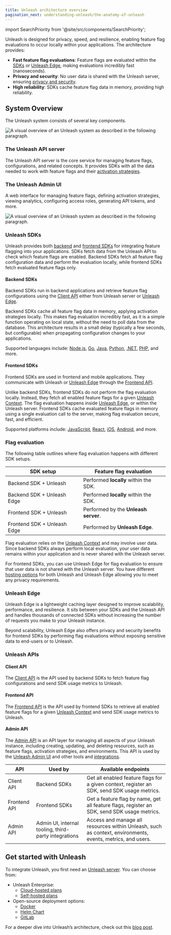 ```yaml
---
title: Unleash architecture overview
pagination_next: understanding-unleash/the-anatomy-of-unleash
---
```


import SearchPriority from '@site/src/components/SearchPriority';

<SearchPriority level="high" />

Unleash is designed for privacy, speed, and resilience, enabling feature flag evaluations to occur locally within your applications. The architecture provides:
- **Fast feature flag evaluations**: Feature flags are evaluated within the [SDKs](#unleash-sdks) or [Unleash Edge](#unleash-edge), making evaluations incredibly fast (nanoseconds).
- **Privacy and security**: No user data is shared with the Unleash server, ensuring [privacy and security](/understanding-unleash/data-collection).
- **High reliability**: SDKs cache feature flag data in memory, providing high reliability.

## System Overview

The Unleash system consists of several key components.

![A visual overview of an Unleash system as described in the following paragraph.](/img/unleash-architecture-edge.png)

### The Unleash API server

The Unleash API server is the core service for managing feature flags, configurations, and related concepts. It provides SDKs with all the data needed to work with feature flags and their [activation strategies](/reference/activation-strategies).

### The Unleash Admin UI

A web interface for managing feature flags, defining activation strategies, viewing analytics, configuring access roles, generating API tokens, and more.

![A visual overview of an Unleash system as described in the following paragraph.](/img/unleash-admin-ui.png)

### Unleash SDKs

Unleash provides both [backend](/reference/sdks#backend-sdks) and [frontend SDKs](/reference/sdks#frontend-sdks) for integrating feature flagging into your applications. SDKs fetch data from the Unleash API to check which feature flags are enabled. Backend SDKs fetch all feature flag configuration data and perform the evaluation locally, while frontend SDKs fetch evaluated feature flags only.

#### Backend SDKs

Backend SDKs run in backend applications and retrieve feature flag configurations using the [Client API](#client-api) either from Unleash server or [Unleash Edge](#unleash-edge).

Backend SDKs cache all feature flag data in memory, applying activation strategies locally. This makes flag evaluation incredibly fast, as it is a simple function operating on local state, without the need to poll data from the database. This architecture results in a small delay (typically a few seconds, but configurable) when propagating configuration changes to your applications.

Supported languages include: [Node.js](/reference/sdks/node), [Go](/reference/sdks/go), [Java](/reference/sdks/java), [Python](/reference/sdks/python), [.NET](/reference/sdks/dotnet), [PHP](/reference/sdks/php), and more.

#### Frontend SDKs

Frontend SDKs are used in frontend and mobile applications. They communicate with Unleash or [Unleash Edge](#unleash-edge) through the [Frontend API](#frontend-api). 

Unlike backend SDKs, frontend SDKs do not perform the flag evaluation locally. Instead, they fetch all enabled feature flags for a given [Unleash Context](/reference/unleash-context). The flag evaluation happens inside [Unleash Edge](#unleash-edge), or within the Unleash server. Frontend SDKs cache evaluated feature flags in memory using a single evaluation call to the server, making flag evaluation secure, fast, and efficient.

Supported platforms include: [JavaScript](/reference/sdks/javascript-browser), [React](/reference/sdks/react), [iOS](/reference/sdks/ios-proxy), [Android](/reference/sdks/android-proxy), and more.

### Flag evaluation

The following table outlines where flag evaluation happens with different SDK setups.

| SDK setup                          | Feature flag evaluation                                      |
|------------------------------------|--------------------------------------------------|
| Backend SDK + Unleash      | Performed **locally** within the SDK. |
| Backend SDK + Unleash Edge | Performed **locally** within the SDK. |
| Frontend SDK + Unleash      | Performed by the **Unleash server**. |
| Frontend SDK + Unleash Edge | Performed by **Unleash Edge**. |

Flag evaluation relies on the [Unleash Context](/reference/unleash-context) and may involve user data. Since backend SDKs always perform local evaluation, your user data remains within your application and is never shared with the Unleash server.

For frontend SDKs, you can use Unleash Edge for flag evaluation to ensure that user data is not shared with the Unleash server. You have different [hosting options](/understanding-unleash/hosting-options) for both Unleash and Unleash Edge allowing you to meet any privacy requirements.

### Unleash Edge

Unleash Edge is a lightweight caching layer designed to improve scalability, performance, and resilience. It sits between your SDKs and the Unleash API and handles thousands of connected SDKs without increasing the number of requests you make to your Unleash instance.

Beyond scalability, Unleash Edge also offers privacy and security benefits for frontend SDKs by performing flag evaluations without exposing sensitive data to end-users or to Unleash. 

### Unleash APIs

#### Client API

The [Client API](/api-overview) is the API used by backend SDKs to fetch feature flag configurations and send SDK usage metrics to Unleash.

#### Frontend API
The [Frontend API](/api-overview) is the API used by frontend SDKs to retrieve all enabled feature flags for a given [Unleash Context](/reference/unleash-context) and send SDK usage metrics to Unleash.

#### Admin API
The [Admin API](/api-overview) is an API layer for managing all aspects of your Unleash instance, including creating, updating, and deleting resources, such as feature flags, activation strategies, and environments. This API is used by the [Unleash Admin UI](#the-unleash-admin-ui) and other tools and [integrations](/reference/integrations).

| API            | Used by | Available endpoints |
|---------------|---------|---|
| Client API | Backend SDKs | Get all enabled feature flags for a given context, register an SDK, send SDK usage metrics. |
| Frontend API | Frontend SDKs | Get a feature flag by name, get all feature flags, register an SDK, send SDK usage metrics. |
| Admin API | Admin UI, internal tooling, third-party integrations | Access and manage all resources within Unleash, such as context, environments, events, metrics, and users. |

## Get started with Unleash

To integrate Unleash, you first need an [Unleash server](#the-unleash-api-server). You can choose from:
- Unleash Enterprise:
  - [Cloud-hosted plans](https://www.getunleash.io/pricing)
  - [Self-hosted plans](https://www.getunleash.io/pricing)
- Open-source deployment options:
  - [Docker](../using-unleash/deploy/getting-started)
  - [Helm Chart](https://github.com/unleash/helm-charts/)
  - [GitLab](https://docs.gitlab.com/ee/operations/feature_flags.html#choose-a-client-library)

For a deeper dive into Unleash’s architecture, check out this [blog post](https://www.getunleash.io/blog/our-unique-architecture).